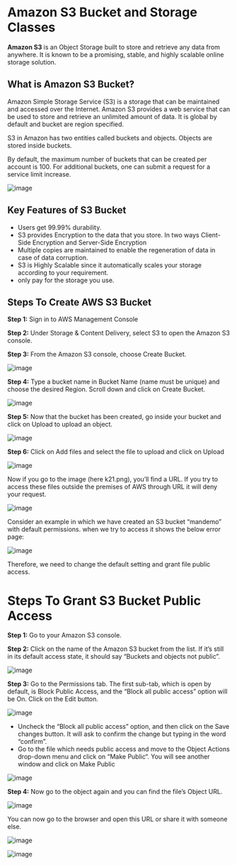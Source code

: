 # Amazon S3 Bucket and Storage Classes

**Amazon S3** is an Object Storage built to store and retrieve any data from anywhere. It is known to be a promising, stable, and highly scalable online storage solution.

## What is Amazon S3 Bucket?

Amazon Simple Storage Service (S3) is a storage that can be maintained and accessed over the Internet. Amazon S3 provides a web service that can be used to store and retrieve an unlimited amount of data. It is global by default and bucket are region specified.

S3 in Amazon has two entities called buckets and objects. Objects are stored inside buckets.

By default, the maximum number of buckets that can be created per account is 100. For additional buckets, one can submit a request for a service limit increase.

![image](https://user-images.githubusercontent.com/17270996/141608847-29bec412-9770-4eee-8e31-660955fd4e08.png)

## Key Features of S3 Bucket

* Users get 99.99% durability.
* S3 provides Encryption to the data that you store. In two ways Client-Side Encryption and Server-Side Encryption
* Multiple copies are maintained to enable the regeneration of data in case of data corruption.
* S3 is Highly Scalable since it automatically scales your storage according to your requirement.
* only pay for the storage you use.

## Steps To Create AWS S3 Bucket

**Step 1:** Sign in to AWS Management Console

**Step 2:** Under Storage & Content Delivery, select S3 to open the Amazon S3 console.

**Step 3:** From the Amazon S3 console, choose Create Bucket.

![image](https://user-images.githubusercontent.com/17270996/141608922-cd07a31b-1087-4739-a655-359c76bc2691.png)

**Step 4:** Type a bucket name in Bucket Name (name must be unique) and choose the desired Region. Scroll down and click on Create Bucket.

![image](https://user-images.githubusercontent.com/17270996/141608934-f2c2940f-6b23-4bf3-8999-c9ec702ba87d.png)

**Step 5:** Now that the bucket has been created, go inside your bucket and click on Upload to upload an object.

![image](https://user-images.githubusercontent.com/17270996/141608954-9e6d3bbb-9c07-4020-ab25-fc8ffda7143f.png)

**Step 6:** Click on Add files and select the file to upload and click on Upload

![image](https://user-images.githubusercontent.com/17270996/141608967-d2a0a4d2-b05c-4574-9944-1f7827c0fece.png)

Now if you go to the image (here k21.png), you’ll find a URL. If you try to access these files outside the premises of AWS through URL it will deny your request.

![image](https://user-images.githubusercontent.com/17270996/141609020-2695c884-3f01-4683-8fed-0f107449132f.png)

Consider an example in which we have created an S3 bucket “mandemo” with default permissions. when we try to access it shows the below error page:

![image](https://user-images.githubusercontent.com/17270996/141609049-04b6e491-9c76-4ab6-b526-24636601ccca.png)

Therefore, we need to change the default setting and grant file public access.

# Steps To Grant S3 Bucket Public Access  

**Step 1:** Go to your Amazon S3 console.

**Step 2:** Click on the name of the Amazon S3 bucket from the list. If it’s still in its default access state, it should say “Buckets and objects not public”.

![image](https://user-images.githubusercontent.com/17270996/141609078-55119276-44da-4bdc-9138-0b3d46e8dad4.png)

**Step 3:** Go to the Permissions tab. The first sub-tab, which is open by default, is Block Public Access, and the “Block all public access” option will be On. Click on the Edit button.

![image](https://user-images.githubusercontent.com/17270996/141609096-01d29d17-4a1c-42db-b836-634d16a938c5.png)

* Uncheck the “Block all public access” option, and then click on the Save changes button. It will ask to confirm the change but typing in the word “confirm”.
* Go to the file which needs public access and move to the Object Actions drop-down menu and click on “Make Public“. You will see another window and click on Make Public

![image](https://user-images.githubusercontent.com/17270996/141609127-87fb6cc4-910e-4784-8def-6bc0606ce887.png)

**Step 4:** Now go to the object again and you can find the file’s Object URL.

![image](https://user-images.githubusercontent.com/17270996/141609135-77338d9c-ac84-4531-8033-c970666f8a7f.png)

You can now go to the browser and open this URL or share it with someone else.

![image](https://user-images.githubusercontent.com/17270996/141609143-ae8042d9-a521-480e-8206-ed391d8d7030.png)

![image](https://user-images.githubusercontent.com/17270996/141609186-e0dc57d0-74be-4ffc-9d67-5d5a2c37e093.png)















